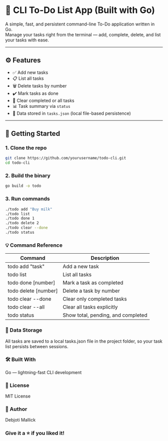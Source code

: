 # 📝 CLI To-Do List App (Built with Go)

A simple, fast, and persistent command-line To-Do application written in Go.  
Manage your tasks right from the terminal — add, complete, delete, and list your tasks with ease.

---

## ⚙️ Features

- ✅ Add new tasks
- 📋 List all tasks
- 🗑️ Delete tasks by number
- ✔️ Mark tasks as done
- 🧹 Clear completed or all tasks
- 📊 Task summary via `status`
- 💾 Data stored in `tasks.json` (local file-based persistence)

---

## 🚀 Getting Started

### 1. Clone the repo

```bash
git clone https://github.com/yourusername/todo-cli.git
cd todo-cli
```


### 2. Build the binary
```bash
go build -o todo
```
### 3. Run commands
```bash
./todo add "Buy milk"
./todo list
./todo done 1
./todo delete 2
./todo clear --done
./todo status
```

### 💡 Command Reference
| Command              | Description                        |
| -------------------- | ---------------------------------- |
| todo add "task"      | Add a new task                     |
| todo list            | List all tasks                     |
| todo done [number]   | Mark a task as completed           |
| todo delete [number] | Delete a task by number            |
| todo clear --done    | Clear only completed tasks         |
| todo clear --all     | Clear all tasks explicitly         |
| todo status          | Show total, pending, and completed |

### 📁 Data Storage
All tasks are saved to a local tasks.json file in the project folder, so your task list persists between sessions.

### 🛠 Built With
Go — lightning-fast CLI development

### 📜 License
MIT License

### 🙌 Author
Debjoti Mallick

### Give it a ⭐ if you liked it!